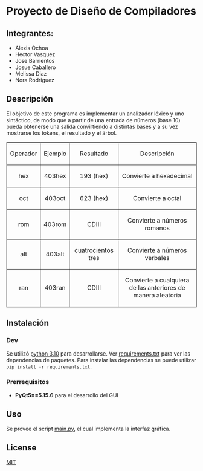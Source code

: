 # Proyecto de Diseño de Compiladores

## Integrantes: 
- Alexis Ochoa
- Hector Vasquez
- Jose Barrientos
- Josue Caballero
- Melissa Diaz
- Nora Rodriguez

## Descripción
El objetivo de este programa es implementar un analizador léxico y uno sintáctico, de modo que a partir de una entrada de números (base 10) pueda obtenerse una salida convirtiendo a distintas bases y a su vez mostrarse los tokens, el resultado y el árbol.

<table border="1">
    <tr>
        <td>
            <p align="center"><span>Operador</span> </p>
        </td>
        <td>
            <p align="center"><span>Ejemplo</span> </p>
        </td>
        <td>
            <p align="center"><span>Resultado</span> </p>
        </td>
        <td>
            <p align="center"><span>Descripción</span> </p>
        </td>
    </tr>
    <tr>
        <td>
            <p align="center"><span>hex</span> </p>
        </td>
        <td>
            <p align="center"><span>403hex</span> </p>
        </td>
        <td>
            <p align="center"><span>193 (hex)</span> </p>
        </td>
        <td>
            <p align="center"><span>Convierte a hexadecimal</span> </p>
        </td>
    </tr>
    <tr>
        <td>
            <p align="center"><span>oct</span> </p>
        </td>
        <td>
            <p align="center"><span>403oct</span> </p>
        </td>
        <td>
            <p align="center"><span>623 (hex)</span> </p>
        </td>
        <td>
            <p align="center"><span>Convierte a octal</span> </p>
        </td>
    </tr>
    <tr>
        <td>
            <p align="center"><span>rom</span> </p>
        </td>
        <td>
            <p align="center"><span>403rom</span> </p>
        </td>
        <td>
            <p align="center"><span>CDIII</span> </p>
        </td>
        <td>
            <p align="center"><span>Convierte a números romanos</span> </p>
        </td>
    </tr>
    <tr>
        <td>
            <p align="center"><span>alt</span> </p>
        </td>
        <td>
            <p align="center"><span>403alt</span> </p>
        </td>
        <td>
            <p align="center"><span>cuatrocientos tres</span></p>
        </td>
        <td>
            <p align="center"><span>Convierte a números verbales</span></p>
        </td>
    </tr>
    <tr>
        <td>
            <p align="center"><span>ran</span> </p>
        </td>
        <td>
            <p align="center"><span>403ran</span> </p>
        </td>
        <td>
            <p align="center"> <span>CDIII</span></p>
        </td>
        <td>
            <p align="center"><span>Convierte a cualquiera de las anteriores de manera aleatoria</span> </p>
        </td>
    </tr>
</table>

## Instalación

### Dev

Se utilizó [python 3.10](https://www.python.org/downloads/release/python-3100/) para desarrollarse. Ver [requirements.txt](requirements.txt) para ver las dependencias de paquetes.
Para instalar las dependencias se puede utilizar `pip install -r requirements.txt`.

### Prerrequisitos

* **PyQt5==5.15.6** para el desarrollo del GUI

## Uso

Se provee el script [main.py](main.py), el cual implementa la interfaz gráfica.

## License

[MIT](LICENSE)